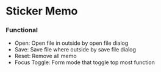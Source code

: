 # Sticker Memo

### Functional
- Open: Open file in outside by open file dialog
- Save: Save file where outside by save file dialog
- Reset: Remove all memo
- Focus Toggle: Form mode that toggle top most function
